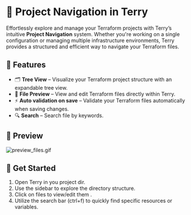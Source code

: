 # 🧭 Project Navigation in Terry  

Effortlessly explore and manage your Terraform projects with Terry’s intuitive **Project Navigation** system. Whether you're working on a single configuration or managing multiple infrastructure environments, Terry provides a structured and efficient way to navigate your Terraform files.  

## 📂 Features  

- 🗂 **Tree View** – Visualize your Terraform project structure with an expandable tree view.
- 📄 **File Preview** – View and edit Terraform files directly within Terry.  
- ⚡ **Auto validation on save** – Validate your Terraform files automatically when saving changes.
- 🔍 **Search** – Search file by keywords.  
## 📸 Preview  
![preview_files.gif](../assets/preview_files.gif)

## 🚀 Get Started  

1. Open Terry in you project dir.  
2. Use the sidebar to explore the directory structure.  
3. Click on files to view/edit them .  
4. Utilize the search bar (ctrl+f) to quickly find specific resources or variables.  

